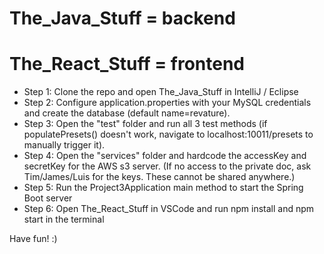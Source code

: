 # The_Java_Stuff = backend
# The_React_Stuff = frontend

* Step 1: Clone the repo and open The_Java_Stuff in IntelliJ / Eclipse
* Step 2: Configure application.properties with your MySQL credentials and create the database (default name=revature).
* Step 3: Open the "test" folder and run all 3 test methods
(if populatePresets() doesn't work, navigate to localhost:10011/presets to manually trigger it).
* Step 4: Open the "services" folder and hardcode the accessKey and secretKey for the AWS s3 server.
(If no access to the private doc, ask Tim/James/Luis for the keys. These cannot be shared anywhere.)
* Step 5: Run the Project3Application main method to start the Spring Boot server
* Step 6: Open The_React_Stuff in VSCode and run npm install and npm start in the terminal

Have fun! :)
